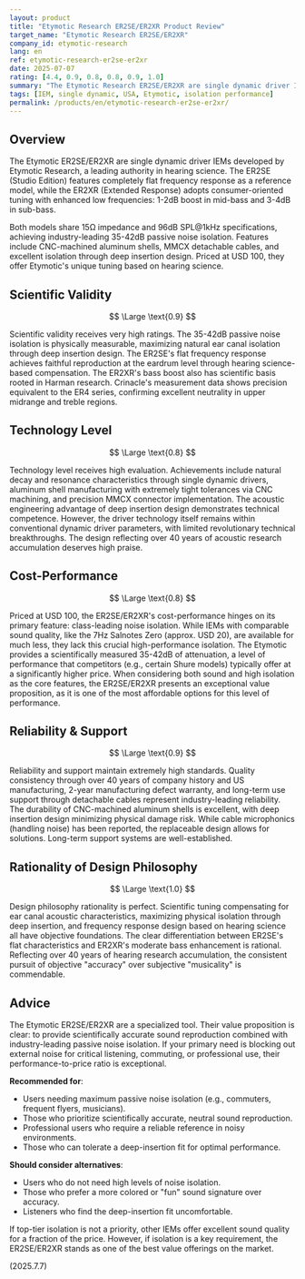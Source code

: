 ```yaml
---
layout: product
title: "Etymotic Research ER2SE/ER2XR Product Review"
target_name: "Etymotic Research ER2SE/ER2XR"
company_id: etymotic-research
lang: en
ref: etymotic-research-er2se-er2xr
date: 2025-07-07
rating: [4.4, 0.9, 0.8, 0.8, 0.9, 1.0]
summary: "The Etymotic Research ER2SE/ER2XR are single dynamic driver IEMs priced at USD 100. Their greatest feature is the scientifically-proven, industry-leading 35-42dB passive noise isolation. While there are cheaper options for sound quality alone, no other product offers this level of isolation at this price point. This makes them an exceptional value for those who need to block out external noise. Their technical competence and reliability are also highly rated."
tags: [IEM, single dynamic, USA, Etymotic, isolation performance]
permalink: /products/en/etymotic-research-er2se-er2xr/
---
```


## Overview

The Etymotic ER2SE/ER2XR are single dynamic driver IEMs developed by Etymotic Research, a leading authority in hearing science. The ER2SE (Studio Edition) features completely flat frequency response as a reference model, while the ER2XR (Extended Response) adopts consumer-oriented tuning with enhanced low frequencies: 1-2dB boost in mid-bass and 3-4dB in sub-bass.

Both models share 15Ω impedance and 96dB SPL@1kHz specifications, achieving industry-leading 35-42dB passive noise isolation. Features include CNC-machined aluminum shells, MMCX detachable cables, and excellent isolation through deep insertion design. Priced at USD 100, they offer Etymotic's unique tuning based on hearing science.

## Scientific Validity

$$ \Large \text{0.9} $$

Scientific validity receives very high ratings. The 35-42dB passive noise isolation is physically measurable, maximizing natural ear canal isolation through deep insertion design. The ER2SE's flat frequency response achieves faithful reproduction at the eardrum level through hearing science-based compensation. The ER2XR's bass boost also has scientific basis rooted in Harman research. Crinacle's measurement data shows precision equivalent to the ER4 series, confirming excellent neutrality in upper midrange and treble regions.

## Technology Level

$$ \Large \text{0.8} $$

Technology level receives high evaluation. Achievements include natural decay and resonance characteristics through single dynamic drivers, aluminum shell manufacturing with extremely tight tolerances via CNC machining, and precision MMCX connector implementation. The acoustic engineering advantage of deep insertion design demonstrates technical competence. However, the driver technology itself remains within conventional dynamic driver parameters, with limited revolutionary technical breakthroughs. The design reflecting over 40 years of acoustic research accumulation deserves high praise.

## Cost-Performance

$$ \Large \text{0.8} $$

Priced at USD 100, the ER2SE/ER2XR's cost-performance hinges on its primary feature: class-leading noise isolation. While IEMs with comparable sound quality, like the 7Hz Salnotes Zero (approx. USD 20), are available for much less, they lack this crucial high-performance isolation. The Etymotic provides a scientifically measured 35-42dB of attenuation, a level of performance that competitors (e.g., certain Shure models) typically offer at a significantly higher price. When considering both sound and high isolation as the core features, the ER2SE/ER2XR presents an exceptional value proposition, as it is one of the most affordable options for this level of performance.

## Reliability & Support

$$ \Large \text{0.9} $$

Reliability and support maintain extremely high standards. Quality consistency through over 40 years of company history and US manufacturing, 2-year manufacturing defect warranty, and long-term use support through detachable cables represent industry-leading reliability. The durability of CNC-machined aluminum shells is excellent, with deep insertion design minimizing physical damage risk. While cable microphonics (handling noise) has been reported, the replaceable design allows for solutions. Long-term support systems are well-established.

## Rationality of Design Philosophy

$$ \Large \text{1.0} $$

Design philosophy rationality is perfect. Scientific tuning compensating for ear canal acoustic characteristics, maximizing physical isolation through deep insertion, and frequency response design based on hearing science all have objective foundations. The clear differentiation between ER2SE's flat characteristics and ER2XR's moderate bass enhancement is rational. Reflecting over 40 years of hearing research accumulation, the consistent pursuit of objective "accuracy" over subjective "musicality" is commendable.

## Advice

The Etymotic ER2SE/ER2XR are a specialized tool. Their value proposition is clear: to provide scientifically accurate sound reproduction combined with industry-leading passive noise isolation. If your primary need is blocking out external noise for critical listening, commuting, or professional use, their performance-to-price ratio is exceptional.

**Recommended for**:
- Users needing maximum passive noise isolation (e.g., commuters, frequent flyers, musicians).
- Those who prioritize scientifically accurate, neutral sound reproduction.
- Professional users who require a reliable reference in noisy environments.
- Those who can tolerate a deep-insertion fit for optimal performance.

**Should consider alternatives**:
- Users who do not need high levels of noise isolation.
- Those who prefer a more colored or "fun" sound signature over accuracy.
- Listeners who find the deep-insertion fit uncomfortable.

If top-tier isolation is not a priority, other IEMs offer excellent sound quality for a fraction of the price. However, if isolation is a key requirement, the ER2SE/ER2XR stands as one of the best value offerings on the market.

(2025.7.7)